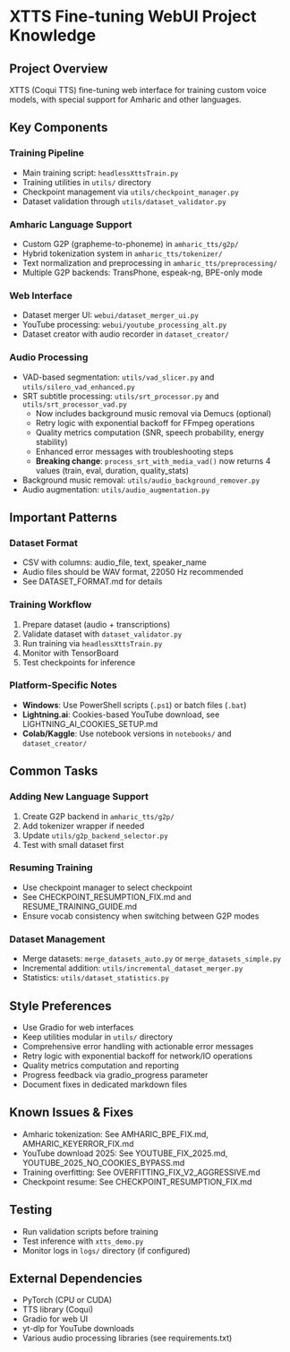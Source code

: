 # XTTS Fine-tuning WebUI Project Knowledge

## Project Overview
XTTS (Coqui TTS) fine-tuning web interface for training custom voice models, with special support for Amharic and other languages.

## Key Components

### Training Pipeline
- Main training script: `headlessXttsTrain.py`
- Training utilities in `utils/` directory
- Checkpoint management via `utils/checkpoint_manager.py`
- Dataset validation through `utils/dataset_validator.py`

### Amharic Language Support
- Custom G2P (grapheme-to-phoneme) in `amharic_tts/g2p/`
- Hybrid tokenization system in `amharic_tts/tokenizer/`
- Text normalization and preprocessing in `amharic_tts/preprocessing/`
- Multiple G2P backends: TransPhone, espeak-ng, BPE-only mode

### Web Interface
- Dataset merger UI: `webui/dataset_merger_ui.py`
- YouTube processing: `webui/youtube_processing_alt.py`
- Dataset creator with audio recorder in `dataset_creator/`

### Audio Processing
- VAD-based segmentation: `utils/vad_slicer.py` and `utils/silero_vad_enhanced.py`
- SRT subtitle processing: `utils/srt_processor.py` and `utils/srt_processor_vad.py`
  - Now includes background music removal via Demucs (optional)
  - Retry logic with exponential backoff for FFmpeg operations
  - Quality metrics computation (SNR, speech probability, energy stability)
  - Enhanced error messages with troubleshooting steps
  - **Breaking change**: `process_srt_with_media_vad()` now returns 4 values (train, eval, duration, quality_stats)
- Background music removal: `utils/audio_background_remover.py`
- Audio augmentation: `utils/audio_augmentation.py`

## Important Patterns

### Dataset Format
- CSV with columns: audio_file, text, speaker_name
- Audio files should be WAV format, 22050 Hz recommended
- See DATASET_FORMAT.md for details

### Training Workflow
1. Prepare dataset (audio + transcriptions)
2. Validate dataset with `dataset_validator.py`
3. Run training via `headlessXttsTrain.py`
4. Monitor with TensorBoard
5. Test checkpoints for inference

### Platform-Specific Notes
- **Windows**: Use PowerShell scripts (`.ps1`) or batch files (`.bat`)
- **Lightning.ai**: Cookies-based YouTube download, see LIGHTNING_AI_COOKIES_SETUP.md
- **Colab/Kaggle**: Use notebook versions in `notebooks/` and `dataset_creator/`

## Common Tasks

### Adding New Language Support
1. Create G2P backend in `amharic_tts/g2p/`
2. Add tokenizer wrapper if needed
3. Update `utils/g2p_backend_selector.py`
4. Test with small dataset first

### Resuming Training
- Use checkpoint manager to select checkpoint
- See CHECKPOINT_RESUMPTION_FIX.md and RESUME_TRAINING_GUIDE.md
- Ensure vocab consistency when switching between G2P modes

### Dataset Management
- Merge datasets: `merge_datasets_auto.py` or `merge_datasets_simple.py`
- Incremental addition: `utils/incremental_dataset_merger.py`
- Statistics: `utils/dataset_statistics.py`

## Style Preferences
- Use Gradio for web interfaces
- Keep utilities modular in `utils/` directory
- Comprehensive error handling with actionable error messages
- Retry logic with exponential backoff for network/IO operations
- Quality metrics computation and reporting
- Progress feedback via gradio_progress parameter
- Document fixes in dedicated markdown files

## Known Issues & Fixes
- Amharic tokenization: See AMHARIC_BPE_FIX.md, AMHARIC_KEYERROR_FIX.md
- YouTube download 2025: See YOUTUBE_FIX_2025.md, YOUTUBE_2025_NO_COOKIES_BYPASS.md
- Training overfitting: See OVERFITTING_FIX_V2_AGGRESSIVE.md
- Checkpoint resume: See CHECKPOINT_RESUMPTION_FIX.md

## Testing
- Run validation scripts before training
- Test inference with `xtts_demo.py`
- Monitor logs in `logs/` directory (if configured)

## External Dependencies
- PyTorch (CPU or CUDA)
- TTS library (Coqui)
- Gradio for web UI
- yt-dlp for YouTube downloads
- Various audio processing libraries (see requirements.txt)